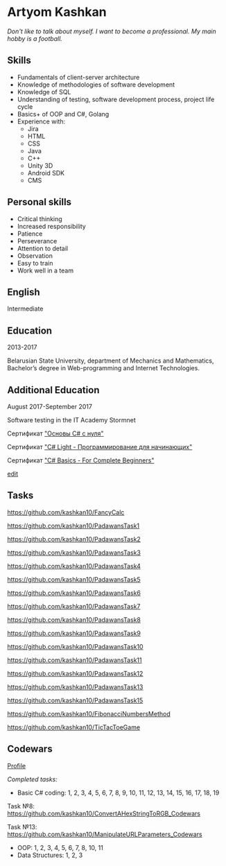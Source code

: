 # Artyom Kashkan
*Don't like to talk about myself. I want to become a professional. My main hobby is a football.*                                                                                                     
## Skills
- Fundamentals of client-server architecture
- Knowledge of methodologies of software development
- Knowledge of SQL
- Understanding of testing, software development process, project life cycle
- Basics+ of OOP and C#, Golang
- Experience with: 
   - Jira
   - HTML
   - CSS
   - Java
   - C++
   - Unity 3D
   - Android SDK
   - CMS

## Personal skills
- Critical thinking
- Increased responsibility
- Patience
- Perseverance
- Attention to detail
- Observation
- Easy to train
- Work well in a team

## English
Intermediate

## Education
2013-2017

Belarusian State University, department of Mechanics and Mathematics, Bachelor’s degree in Web-programming and Internet Technologies.

## Additional Education
August 2017-September 2017

Software testing in the IT Academy Stormnet

Сертификат ["Основы C# с нуля"](https://www.udemy.com/certificate/UC-W5U0VJ2F/)

Сертификат ["C# Light - Программирование для начинающих"](https://www.udemy.com/certificate/UC-KRVJF4MQ/)

Сертификат ["C# Basics - For Complete Beginners"](https://www.udemy.com/certificate/UC-LJSEBYL3/)

[edit](https://github.com/kashkan10/kashkan10.github.io/edit/master/index.md)

## Tasks


https://github.com/kashkan10/FancyCalc 

https://github.com/kashkan10/PadawansTask1

https://github.com/kashkan10/PadawansTask2

https://github.com/kashkan10/PadawansTask3

https://github.com/kashkan10/PadawansTask4

https://github.com/kashkan10/PadawansTask5

https://github.com/kashkan10/PadawansTask6

https://github.com/kashkan10/PadawansTask7

https://github.com/kashkan10/PadawansTask8

https://github.com/kashkan10/PadawansTask9

https://github.com/kashkan10/PadawansTask10

https://github.com/kashkan10/PadawansTask11

https://github.com/kashkan10/PadawansTask12

https://github.com/kashkan10/PadawansTask13

https://github.com/kashkan10/PadawansTask15

https://github.com/kashkan10/FibonacciNumbersMethod

https://github.com/kashkan10/TicTacToeGame

## Codewars

[Profile](https://www.codewars.com/users/Phoenix10)

_Completed tasks:_

- Basic C# coding: 1, 2, 3, 4, 5, 6, 7, 8, 9, 10, 11, 12, 13, 14, 15, 16, 17, 18, 19

Task №8: https://github.com/kashkan10/ConvertAHexStringToRGB_Codewars

Task №13: https://github.com/kashkan10/ManipulateURLParameters_Codewars
- OOP: 1, 2, 3, 4, 5, 6, 7, 8, 10, 11
- Data Structures: 1, 2, 3

